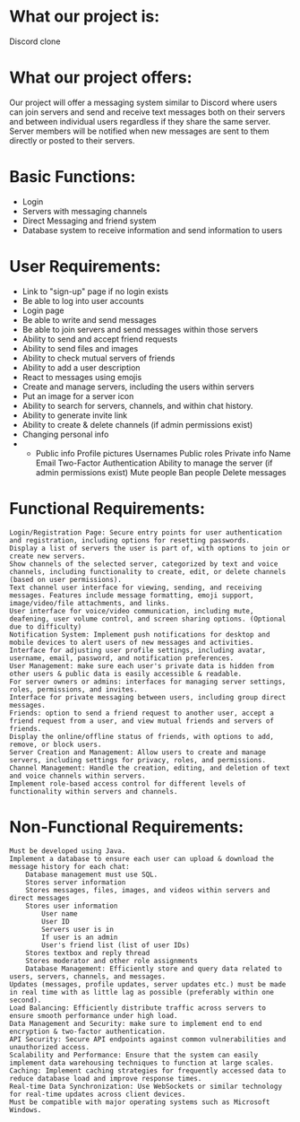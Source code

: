 # What our project is:
Discord clone

# What our project offers:
Our project will offer a messaging system similar to Discord where users can join servers and send and receive text messages both on their servers and between individual users regardless if they share the same server. Server members will be notified when new messages are sent to them directly or posted to their servers.

# Basic Functions:
- Login
- Servers with messaging channels
- Direct Messaging and friend system
- Database system to receive information and send information to users

# User Requirements:
- Link to "sign-up" page if no login exists
- Be able to log into user accounts
- Login page
- Be able to write and send messages
- Be able to join servers and send messages within those servers
- Ability to send and accept friend requests
- Ability to send files and images
- Ability to check mutual servers of friends
- Ability to add a user description
- React to messages using emojis
- Create and manage servers, including the users within servers
- Put an image for a server icon
- Ability to search for servers, channels, and within chat history.
- Ability to generate invite link
- Ability to create & delete channels (if admin permissions exist)
- Changing personal info
- - Public info
			Profile pictures
			Usernames
			Public roles
		Private info
			Name
			Email
			Two-Factor Authentication
	Ability to manage the server (if admin permissions exist)
		Mute people
		Ban people
		Delete messages

# Functional Requirements:
	Login/Registration Page: Secure entry points for user authentication and registration, including options for resetting passwords.
	Display a list of servers the user is part of, with options to join or create new servers.
	Show channels of the selected server, categorized by text and voice channels, including functionality to create, edit, or delete channels (based on user permissions).
	Text channel user interface for viewing, sending, and receiving messages. Features include message formatting, emoji support, image/video/file attachments, and links.
	User interface for voice/video communication, including mute, deafening, user volume control, and screen sharing options. (Optional due to difficulty)
	Notification System: Implement push notifications for desktop and mobile devices to alert users of new messages and activities.
	Interface for adjusting user profile settings, including avatar, username, email, password, and notification preferences.
	User Management: make sure each user's private data is hidden from other users & public data is easily accessible & readable.
	For server owners or admins: interfaces for managing server settings, roles, permissions, and invites.
	Interface for private messaging between users, including group direct messages.
	Friends: option to send a friend request to another user, accept a friend request from a user, and view mutual friends and servers of friends.
	Display the online/offline status of friends, with options to add, remove, or block users.
	Server Creation and Management: Allow users to create and manage servers, including settings for privacy, roles, and permissions.
	Channel Management: Handle the creation, editing, and deletion of text and voice channels within servers.
	Implement role-based access control for different levels of functionality within servers and channels.

# Non-Functional Requirements:
	Must be developed using Java.
	Implement a database to ensure each user can upload & download the message history for each chat:
		Database management must use SQL.
		Stores server information
		Stores messages, files, images, and videos within servers and direct messages
		Stores user information
			User name
			User ID
			Servers user is in
			If user is an admin
			User's friend list (list of user IDs)
		Stores textbox and reply thread
		Stores moderator and other role assignments
		Database Management: Efficiently store and query data related to users, servers, channels, and messages.
	Updates (messages, profile updates, server updates etc.) must be made in real time with as little lag as possible (preferably within one second).
	Load Balancing: Efficiently distribute traffic across servers to ensure smooth performance under high load.
	Data Management and Security: make sure to implement end to end encryption & two-factor authentication.
	API Security: Secure API endpoints against common vulnerabilities and unauthorized access.
	Scalability and Performance: Ensure that the system can easily implement data warehousing techniques to function at large scales.
	Caching: Implement caching strategies for frequently accessed data to reduce database load and improve response times.
	Real-time Data Synchronization: Use WebSockets or similar technology for real-time updates across client devices.
	Must be compatible with major operating systems such as Microsoft Windows.

